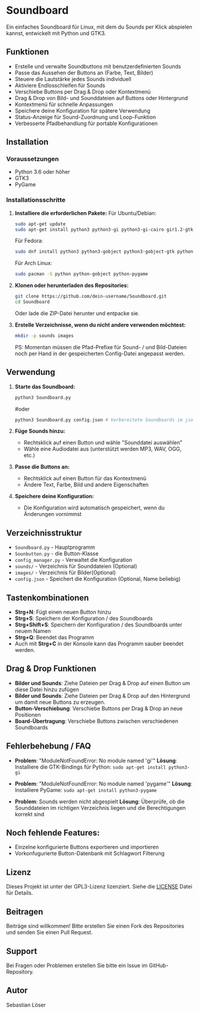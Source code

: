 # Soundboard
Ein einfaches Soundboard für Linux, mit dem du Sounds per Klick abspielen kannst, entwickelt mit Python und GTK3.

## Funktionen
- Erstelle und verwalte Soundbuttons mit benutzerdefinierten Sounds
- Passe das Aussehen der Buttons an (Farbe, Text, Bilder)
- Steuere die Lautstärke jedes Sounds individuell
- Aktiviere Endlosschleifen für Sounds
- Verschiebe Buttons per Drag & Drop oder Kontextmenü
- Drag & Drop von Bild- und Sounddateien auf Buttons oder Hintergrund
- Kontextmenü für schnelle Anpassungen
- Speichere deine Konfiguration für spätere Verwendung
- Status-Anzeige für Sound-Zuordnung und Loop-Funktion
- Verbesserte Pfadbehandlung für portable Konfigurationen

## Installation

### Voraussetzungen
- Python 3.6 oder höher
- GTK3
- PyGame

### Installationsschritte

1. **Installiere die erforderlichen Pakete:**
   Für Ubuntu/Debian:
   ```bash
   sudo apt-get update
   sudo apt-get install python3 python3-gi python3-gi-cairo gir1.2-gtk-3.0 python3-pygame
   ```

   Für Fedora:
   ```bash
   sudo dnf install python3 python3-gobject python3-gobject-gtk python3-pygame
   ```

   Für Arch Linux:
   ```bash
   sudo pacman -S python python-gobject python-pygame
   ```

2. **Klonen oder herunterladen des Repositories:**
   ```bash
   git clone https://github.com/dein-username/Soundboard.git
   cd Soundboard
   ```
   Oder lade die ZIP-Datei herunter und entpacke sie.

3. **Erstelle Verzeichnisse, wenn du nicht andere verwenden möchtest:**
   ```bash
   mkdir -p sounds images
   ```
   PS: Momentan müssen die Pfad-Prefixe für Sound- / und Bild-Dateien noch per Hand in der gespeicherten Config-Datei angepasst werden.

## Verwendung

1. **Starte das Soundboard:**
   ```bash
   python3 Soundboard.py
   ```
   #oder

   ```bash
   python3 Soundboard.py config.json # Vorbereitete Soundboards im json-Format öffnen, Name beliebig 
   ```

2. **Füge Sounds hinzu:**
   - Rechtsklick auf einen Button und wähle "Sounddatei auswählen"
   - Wähle eine Audiodatei aus (unterstützt werden MP3, WAV, OGG, etc.)

3. **Passe die Buttons an:**
   - Rechtsklick auf einen Button für das Kontextmenü
   - Ändere Text, Farbe, Bild und andere Eigenschaften

4. **Speichere deine Konfiguration:**
   - Die Konfiguration wird automatisch gespeichert, wenn du Änderungen vornimmst

## Verzeichnisstruktur
- `Soundboard.py` - Hauptprogramm
- `Sounbutton.py` - die Button-Klasse
- `config_manager.py` - Verwaltet die Konfiguration
- `sounds/` - Verzeichnis für Sounddateien (Optional)
- `images/` - Verzeichnis für Bilder(Optional)
- `config.json` - Speichert die Konfiguration (Optional, Name beliebig)

## Tastenkombinationen
- **Strg+N**:       Fügt einen neuen Button hinzu 
- **Strg+S**:       Speichern der Konfiguration / des Soundboards
- **Strg+Shift+S**: Speichern der Konfiguration / des Soundboards unter neuem Namen
- **Strg+Q**:       Beendet das Programm 
- Auch mit **Strg+C** in der Konsole kann das Programm sauber beendet werden.

## Drag & Drop Funktionen
- **Bilder und Sounds**: Ziehe Dateien per Drag & Drop auf einen Button um diese Datei hinzu zufügen
- **Bilder und Sounds**: Ziehe Dateien per Drag & Drop auf den Hintergrund um damit neue Buttons zu erzeugen.
- **Button-Verschiebung**: Verschiebe Buttons per Drag & Drop an neue Positionen
- **Board-Übertragung**: Verschiebe Buttons zwischen verschiedenen Soundboards

## Fehlerbehebung / FAQ
- **Problem**: "ModuleNotFoundError: No module named 'gi'"
  **Lösung**: Installiere die GTK-Bindings für Python: `sudo apt-get install python3-gi`

- **Problem**: "ModuleNotFoundError: No module named 'pygame'"
  **Lösung**: Installiere PyGame: `sudo apt-get install python3-pygame`

- **Problem**: Sounds werden nicht abgespielt
  **Lösung**: Überprüfe, ob die Sounddateien im richtigen Verzeichnis liegen und die Berechtigungen korrekt sind

## Noch fehlende Features:
- Einzelne konfigurierte Buttons exportieren und importieren
- Vorkonfugurierte Button-Datenbank mit Schlagwort Filterung

## Lizenz
Dieses Projekt ist unter der GPL3-Lizenz lizenziert. Siehe die [LICENSE](LICENSE) Datei für Details.

## Beitragen
Beiträge sind willkommen! Bitte erstellen Sie einen Fork des Repositories und senden Sie einen Pull Request.

## Support
Bei Fragen oder Problemen erstellen Sie bitte ein Issue im GitHub-Repository. 

## Autor
Sebastian Löser